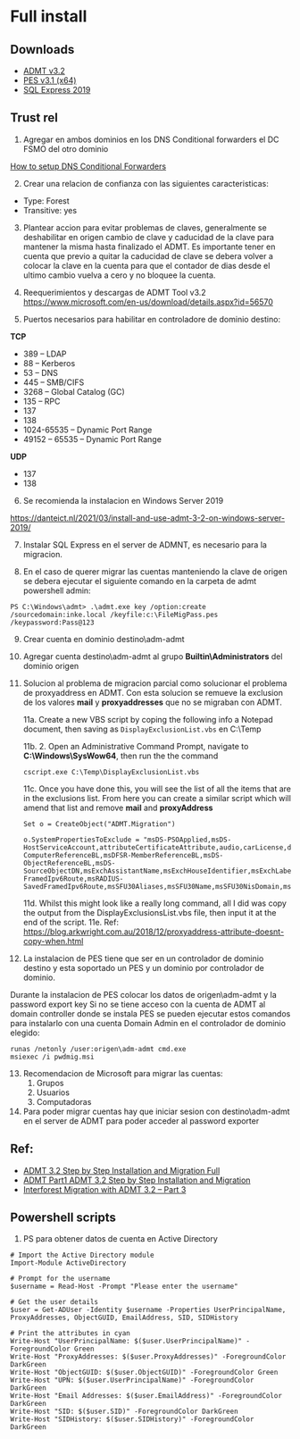 # Full install

## Downloads

- [ADMT v3.2](https://www.microsoft.com/en-us/download/details.aspx?id=56570)
- [PES v3.1 (x64)](https://www.microsoft.com/en-us/download/details.aspx?id=1838)
- [SQL Express 2019](https://www.microsoft.com/en-us/download/details.aspx?id=101064)

## Trust rel
1. Agregar en ambos dominios en los DNS Conditional forwarders el DC FSMO del otro dominio

[How to setup DNS Conditional Forwarders](https://www.youtube.com/watch?v=kOc4P59SIEU)

2. Crear una relacion de confianza con las siguientes caracteristicas:
- Type: Forest
- Transitive: yes 

3. Plantear accion para evitar problemas de claves, generalmente se deshabilitar en origen cambio de clave y caducidad de la clave para mantener la misma hasta finalizado el ADMT.
Es importante tener en cuenta que previo a quitar la caducidad de clave se debera volver a colocar la clave en la cuenta para que el contador de dias desde el ultimo cambio vuelva a cero y no bloquee la cuenta.

4. Reequerimientos y descargas de ADMT Tool v3.2
https://www.microsoft.com/en-us/download/details.aspx?id=56570

5. Puertos necesarios para habilitar en controladore de dominio destino:

**TCP**
- 389 – LDAP
- 88 – Kerberos
- 53 – DNS
- 445 – SMB/CIFS
- 3268 – Global Catalog (GC)
- 135 – RPC
- 137
- 138
- 1024-65535 – Dynamic Port Range
- 49152 – 65535 – Dynamic Port Range

**UDP**
- 137
- 138

6. Se recomienda la instalacion en Windows Server 2019

https://danteict.nl/2021/03/install-and-use-admt-3-2-on-windows-server-2019/

7. Instalar SQL Express en el server de ADMNT, es necesario para la migracion.

8. En el caso de querer migrar las cuentas manteniendo la clave de origen se debera ejecutar el siguiente comando en la carpeta de admt powershell admin:
```
PS C:\Windows\admt> .\admt.exe key /option:create /sourcedomain:inke.local /keyfile:c:\FileMigPass.pes /keypassword:Pass@123
```

9. Crear cuenta en dominio destino\adm-admt
10. Agregar cuenta destino\adm-admt al grupo **Builtin\Administrators** del dominio origen
11. Solucion al problema de migracion parcial como solucionar el problema de proxyaddress en ADMT. Con esta solucion se remueve la exclusion de los valores **mail** y **proxyaddresses** que no se migraban con ADMT.

    11a. Create a new VBS script by coping the following info a Notepad document, then saving as ```DisplayExclusionList.vbs``` en C:\Temp

    11b. 2. Open an Administrative Command Prompt, navigate to **C:\Windows\SysWow64**, then run the the command
    ```
    cscript.exe C:\Temp\DisplayExclusionList.vbs
    ```
    11c. Once you have done this, you will see the list of all the items that are in the exclusions list.  From here you can create a similar script which will amend that list and remove **mail** and **proxyAddress**
    ```
    Set o = CreateObject("ADMT.Migration")
    
    o.SystemPropertiesToExclude = "msDS-PSOApplied,msDS-HostServiceAccount,attributeCertificateAttribute,audio,carLicense,departmentNumber,employeeNumber,employeeType,gecos,gidNumber,homePostalAddress,houseIdentifier,ipHostNumber,jpegPhoto,labeledURI,loginShell,memberUid,msDFSR-ComputerReferenceBL,msDFSR-MemberReferenceBL,msDS-ObjectReferenceBL,msDS-SourceObjectDN,msExchAssistantName,msExchHouseIdentifier,msExchLabeledURI,msRADIUS-FramedIpv6Route,msRADIUS-SavedFramedIpv6Route,msSFU30Aliases,msSFU30Name,msSFU30NisDomain,msSFU30PosixMember,msSFU30PosixMemberOf,networkAddress,nisMapName,otherMailbox,photo,preferredLanguage,registeredAddress,roomNumber,secretary,shadowExpire,shadowFlag,shadowInactive,shadowLastChange,shadowMax,shadowMin,shadowWarning,textEncodedORAddress,uid,uidNumber,unixHomeDirectory,unixUserPassword,userPKCS12,userSMIMECertificate,x500uniqueIdentifier"
    ```
    11d. Whilst this might look like a really long command, all I did was copy the output from the DisplayExclusionsList.vbs file, then input it at the end of the script.
    11e. Ref: https://blog.arkwright.com.au/2018/12/proxyaddress-attribute-doesnt-copy-when.html

12. La instalacion de PES tiene que ser en un controlador de dominio destino y esta soportado un PES y un dominio por controlador de dominio.

Durante la instalacion de PES colocar los datos de origen\adm-admt y la password export key
Si no se tiene acceso con la cuenta de ADMT al domain controller donde se instala PES se pueden ejecutar estos comandos para instalarlo con una cuenta Domain Admin en el controlador de dominio elegido:
```
runas /netonly /user:origen\adm-admt cmd.exe
msiexec /i pwdmig.msi
```
13. Recomendacion de Microsoft para migrar las cuentas:
    1. Grupos
    2. Usuarios
    3. Computadoras
14. Para poder migrar cuentas hay que iniciar sesion con destino\adm-admt en el server de ADMT para poder acceder al password exporter

## Ref:
- [ADMT 3.2 Step by Step Installation and Migration Full](https://www.youtube.com/watch?time_continue=1892&v=wXsLjzpb9ZA&embeds_referring_euri=https%3A%2F%2Fvschamarti.wordpress.com%2F&source_ve_path=MTM5MTE3LDIzODUx&feature=emb_title)
- [ADMT Part1 ADMT 3.2 Step by Step Installation and Migration
](https://www.youtube.com/watch?time_continue=1892&v=wXsLjzpb9ZA&embeds_referring_euri=https%3A%2F%2Fvschamarti.wordpress.com%2F&source_ve_path=MTM5MTE3LDIzODUx&feature=emb_title)
- [Interforest Migration with ADMT 3.2 – Part 3
](https://mcselles.wordpress.com/2016/02/22/interforest-migration-with-admt-3-2-part-3/)

## Powershell scripts

1. PS para obtener datos de cuenta en Active Directory
```
# Import the Active Directory module
Import-Module ActiveDirectory

# Prompt for the username
$username = Read-Host -Prompt "Please enter the username"

# Get the user details
$user = Get-ADUser -Identity $username -Properties UserPrincipalName, ProxyAddresses, ObjectGUID, EmailAddress, SID, SIDHistory

# Print the attributes in cyan
Write-Host "UserPrincipalName: $($user.UserPrincipalName)" -ForegroundColor Green
Write-Host "ProxyAddresses: $($user.ProxyAddresses)" -ForegroundColor DarkGreen
Write-Host "ObjectGUID: $($user.ObjectGUID)" -ForegroundColor Green
Write-Host "UPN: $($user.UserPrincipalName)" -ForegroundColor DarkGreen
Write-Host "Email Addresses: $($user.EmailAddress)" -ForegroundColor DarkGreen
Write-Host "SID: $($user.SID)" -ForegroundColor DarkGreen
Write-Host "SIDHistory: $($user.SIDHistory)" -ForegroundColor DarkGreen
```